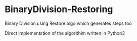 # BinaryDivision-Restoring
Binary Division using Restore algo which generates steps too 

Direct implementation of the algorithim written in Python3
